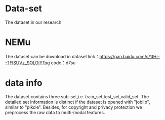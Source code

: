 # Data-set
The dataset in our research

# NEMu
The dataset can be download in dataset
link：https://pan.baidu.com/s/1tHr--TFISUVz_SOLOjYTxg 
code：d7su

# data info 
The dataset contains three sub-set,i.e. train_set,test_set,valid_set. The detailed set information  is distinct if the dataset is opened with "joblib", similar to "pikcle". Besides, for copyright and privacy protection we preprocess the raw data to multi-modal features.
